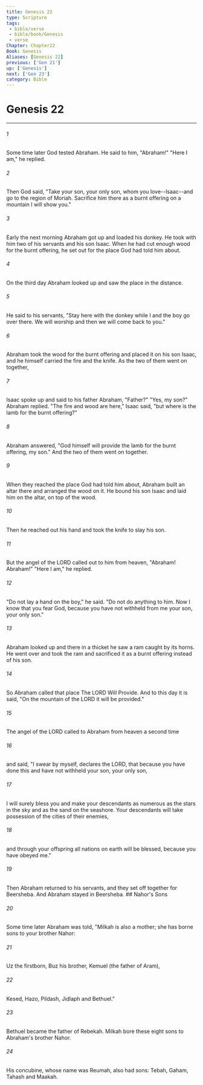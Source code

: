 ```yaml
---
title: Genesis 22
type: Scripture
tags:
 - bible/verse
 - bible/book/Genesis
 - verse
Chapter: Chapter22
Book: Genesis
Aliases: [Genesis 22]
previous: ['Gen 21']
up: ['Genesis']
next: ['Gen 23']
category: Bible
---
```

# Genesis 22

***


###### 1 
Some time later God tested Abraham. He said to him, "Abraham!" "Here I am," he replied. 

###### 2 
Then God said, "Take your son, your only son, whom you love--Isaac--and go to the region of Moriah. Sacrifice him there as a burnt offering on a mountain I will show you." 

###### 3 
Early the next morning Abraham got up and loaded his donkey. He took with him two of his servants and his son Isaac. When he had cut enough wood for the burnt offering, he set out for the place God had told him about. 

###### 4 
On the third day Abraham looked up and saw the place in the distance. 

###### 5 
He said to his servants, "Stay here with the donkey while I and the boy go over there. We will worship and then we will come back to you." 

###### 6 
Abraham took the wood for the burnt offering and placed it on his son Isaac, and he himself carried the fire and the knife. As the two of them went on together, 

###### 7 
Isaac spoke up and said to his father Abraham, "Father?" "Yes, my son?" Abraham replied. "The fire and wood are here," Isaac said, "but where is the lamb for the burnt offering?" 

###### 8 
Abraham answered, "God himself will provide the lamb for the burnt offering, my son." And the two of them went on together. 

###### 9 
When they reached the place God had told him about, Abraham built an altar there and arranged the wood on it. He bound his son Isaac and laid him on the altar, on top of the wood. 

###### 10 
Then he reached out his hand and took the knife to slay his son. 

###### 11 
But the angel of the LORD called out to him from heaven, "Abraham! Abraham!" "Here I am," he replied. 

###### 12 
"Do not lay a hand on the boy," he said. "Do not do anything to him. Now I know that you fear God, because you have not withheld from me your son, your only son." 

###### 13 
Abraham looked up and there in a thicket he saw a ram caught by its horns. He went over and took the ram and sacrificed it as a burnt offering instead of his son. 

###### 14 
So Abraham called that place The LORD Will Provide. And to this day it is said, "On the mountain of the LORD it will be provided." 

###### 15 
The angel of the LORD called to Abraham from heaven a second time 

###### 16 
and said, "I swear by myself, declares the LORD, that because you have done this and have not withheld your son, your only son, 

###### 17 
I will surely bless you and make your descendants as numerous as the stars in the sky and as the sand on the seashore. Your descendants will take possession of the cities of their enemies, 

###### 18 
and through your offspring all nations on earth will be blessed, because you have obeyed me." 

###### 19 
Then Abraham returned to his servants, and they set off together for Beersheba. And Abraham stayed in Beersheba. ## Nahor's Sons 

###### 20 
Some time later Abraham was told, "Milkah is also a mother; she has borne sons to your brother Nahor: 

###### 21 
Uz the firstborn, Buz his brother, Kemuel (the father of Aram), 

###### 22 
Kesed, Hazo, Pildash, Jidlaph and Bethuel." 

###### 23 
Bethuel became the father of Rebekah. Milkah bore these eight sons to Abraham's brother Nahor. 

###### 24 
His concubine, whose name was Reumah, also had sons: Tebah, Gaham, Tahash and Maakah. 
